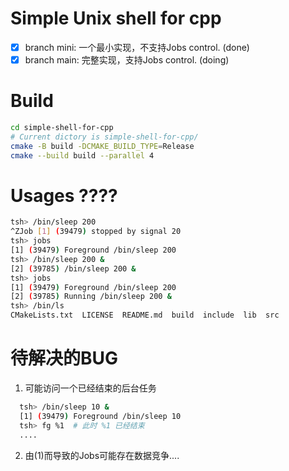  # Simple Unix shell for cpp

- [x] branch mini: 一个最小实现，不支持Jobs control. (done)
- [x] branch main: 完整实现，支持Jobs control. (doing)

# Build


```bash
cd simple-shell-for-cpp
# Current dictory is simple-shell-for-cpp/
cmake -B build -DCMAKE_BUILD_TYPE=Release
cmake --build build --parallel 4
```


# Usages ???? 

```bash
tsh> /bin/sleep 200
^ZJob [1] (39479) stopped by signal 20
tsh> jobs
[1] (39479) Foreground /bin/sleep 200
tsh> /bin/sleep 200 &
[2] (39785) /bin/sleep 200 &
tsh> jobs
[1] (39479) Foreground /bin/sleep 200
[2] (39785) Running /bin/sleep 200 &
tsh> /bin/ls
CMakeLists.txt  LICENSE  README.md  build  include  lib  src
```

# 待解决的BUG

1. 可能访问一个已经结束的后台任务
```bash
  tsh> /bin/sleep 10 &
  [1] (39479) Foreground /bin/sleep 10
  tsh> fg %1  # 此时 %1 已经结束
  ....
```
2. 由(1)而导致的Jobs可能存在数据竞争....
